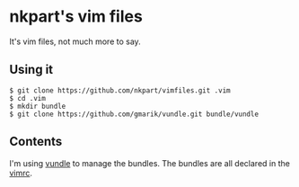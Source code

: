 nkpart's vim files
==================

It's vim files, not much more to say.

Using it
--------

    $ git clone https://github.com/nkpart/vimfiles.git .vim
    $ cd .vim 
    $ mkdir bundle
    $ git clone https://github.com/gmarik/vundle.git bundle/vundle

Contents
--------

I'm using [vundle](https://github.com/gmarik/vundle) to manage the bundles. The bundles are all
declared in the [vimrc](https://github.com/nkpart/vimfiles/blob/master/vimrc#L44).
